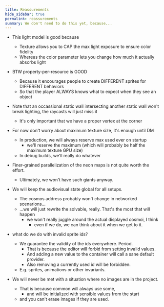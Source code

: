 ```yaml
---
title: Reassurements
hide_sidebar: true
permalink: reassurements
summary: We don't need to do this yet, because...
---
```


- This light model is good because
	- Texture allows you to CAP the max light exposure to ensure color fidelity
	- Whereas the color parameter lets you change how much it actually absorbs light

- BTW property-per-resource is GOOD
	- Because it encourages people to create DIFFERENT sprites for DIFFERENT behaviors
	- So that the player ALWAYS knows what to expect when they see an object

- Note that an occassional static wall intersecting another static wall won't break lighting, the raycasts will just miss it
	- It's only important that we have a proper vertex at the corner

- For now don't worry about maximum texture size, it's enough until DM
	- In production, we will always reserve max used ever on startup
		- we'll reserve the maximum (which will probably be half the maximum texture GPU size)
	- In debug builds, we'll really do whatever

- Finer-grained parallelization of the neon maps is not quite worth the effort.
	- Ultimately, we won't have such giants anyway.

- We will keep the audiovisual state global for all setups.
	- The cosmos address probably won't change in networked scenarions...
	- ...we will just rewrite the solvable, really. That's the most that will happen
		- we won't really juggle around the actual displayed cosmoi, I think
			- even if we do, we can think about it when we get to it.

- what do we do with invalid sprite ids?
	- We guarantee the validity of the ids everywhere. Period.
		- That is because the editor will forbid from setting invalid values.
		- And adding a new value to the container will call a sane default provider.
		- Also removing a currently used id will be forbidden.
	- E.g. sprites, animations or other invariants.

- We will never be met with a situation where no images are in the project.
	- That is because common will always use some,
		- and will be initialized with sensible values from the start
	- and you can't erase images if they are used.
